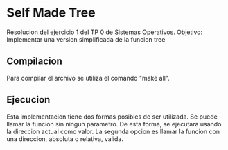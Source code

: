 # Self Made Tree

Resolucion del ejercicio 1 del TP 0 de Sistemas Operativos.
Objetivo: Implementar una version simplificada de la funcion tree

## Compilacion 

Para compilar el archivo se utiliza el comando "make all".

## Ejecucion

Esta implementacion tiene dos formas posibles de ser utilizada.
Se puede llamar la funcion sin ningun parametro. De esta forma, se ejecutara usando la direccion actual como valor. La segunda opcion es llamar la funcion con una direccion, absoluta o relativa, valida.
